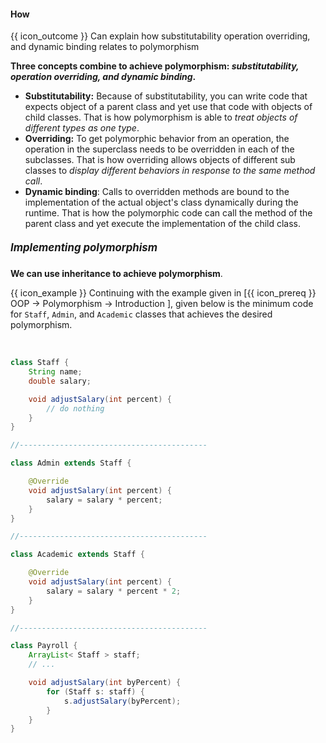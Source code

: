 <div id="title">

#### How

</div>

<span id="prereqs"><panel src="../../../oop/inheritance/substitutability/unit-inElsewhere-asFlat.md" boilerplate header="%%{{ icon_prereq }} Paradigms → Object Oriented Programming → Inheritance → Substitutability%%" />
<panel src="../../../oop/inheritance/dynamicAndStaticBinding/unit-inElsewhere-asFlat.md" boilerplate header="%%{{ icon_prereq }} Paradigms → Object Oriented Programming → Inheritance → Dynamic and Static Binding%%" /></span>

<span id="outcomes">{{ icon_outcome }} Can explain how substitutability operation overriding, and dynamic binding relates to polymorphism</span>

<div id="body">

**Three concepts combine to achieve polymorphism: _substitutability, operation overriding, and dynamic binding_.**

* **Substitutability:** Because of substitutability, you can write code that expects object of a parent class and yet use that code with objects of child classes. That is how polymorphism is able to _treat objects of different types as one type_.
* **Overriding:** To get polymorphic behavior from an operation, the operation in the superclass needs to be overridden in each of the subclasses. That is how overriding allows objects of different sub classes to _display different behaviors in response to the same method call_.
* **Dynamic binding**: Calls to overridden methods are bound to the implementation of the actual object's class dynamically during the runtime. That is how the polymorphic code can call the method of the parent class and yet execute the implementation of the child class.

##### <big>Implementing polymorphism</big>

**We can use inheritance to achieve polymorphism**.

<tip-box>

{{ icon_example }} Continuing with the example given in [<trigger trigger="click" for="modal:oopImpl-polymorphism">{{ icon_prereq }} OOP → Polymorphism → Introduction </trigger>], given below is the minimum code for `Staff`, `Admin`, and `Academic` classes that achieves the desired polymorphism.

<modal large title="" id="modal:oopImpl-polymorphism">
  <include src="../what/unit-inElsewhere-asFlat.md" boilerplate/>
</modal>

```java
class Staff {
    String name;
    double salary;

    void adjustSalary(int percent) {
        // do nothing
    }
}

//------------------------------------------

class Admin extends Staff {

    @Override
    void adjustSalary(int percent) {
        salary = salary * percent;
    }
}

//------------------------------------------

class Academic extends Staff {

    @Override
    void adjustSalary(int percent) {
        salary = salary * percent * 2;
    }
}

//------------------------------------------

class Payroll {
    ArrayList< Staff > staff;
    // ...

    void adjustSalary(int byPercent) {
        for (Staff s: staff) {
            s.adjustSalary(byPercent);
        }
    }
}
```

</tip-box>

</div>

<div id="extras">
  <include src="resources.md" />
  <include src="exercises.md" />
</div>
